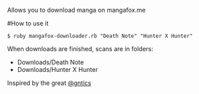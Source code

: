 Allows you to download manga on mangafox.me

#How to use it

```shell
$ ruby mangafox-downloader.rb "Death Note" "Hunter X Hunter"
```

When downloads are finished, scans are in folders:
- Downloads/Death Note
- Downloads/Hunter X Hunter

Inspired by the great [@gntics](https://github.com/gntics)
